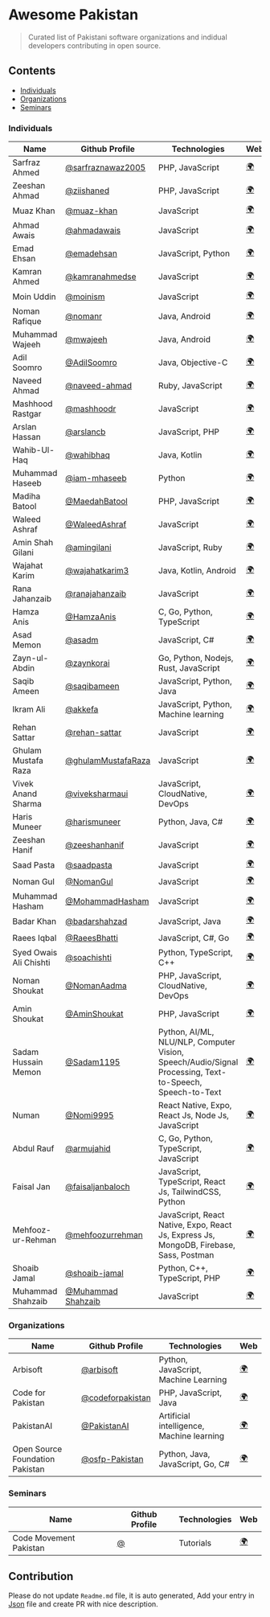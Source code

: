 # Awesome Pakistan
> Curated list of Pakistani software organizations and indidual developers contributing in open source.

## Contents
 - [Individuals](#Individuals)
 - [Organizations](#Organizations)
 - [Seminars](#Seminars)



<h3><a name="Individuals"></a>Individuals</h3>

| Name | Github Profile | Technologies | Web |
| --- | --- | --- | --- |
| Sarfraz Ahmed | [@sarfraznawaz2005](https://github.com/sarfraznawaz2005) | PHP, JavaScript |  [🌍](https://codeinphp.github.io) | 
| Zeeshan Ahmad | [@ziishaned](https://github.com/ziishaned) | PHP, JavaScript |  [🌍](https://twitter.com/ziishaned) | 
| Muaz Khan | [@muaz-khan](https://github.com/muaz-khan) | JavaScript |  [🌍](https://muazkhan.com) | 
| Ahmad Awais | [@ahmadawais](https://github.com/ahmadawais) | JavaScript |  [🌍](https://AhmadAwais.com) | 
| Emad Ehsan | [@emadehsan](https://github.com/emadehsan) | JavaScript, Python |  [🌍](https://traverous.com/@emad) | 
| Kamran Ahmed | [@kamranahmedse](https://github.com/kamranahmedse) | JavaScript |  [🌍](http://twitter.com/kamranahmedse) | 
| Moin Uddin | [@moinism](https://github.com/moinism) | JavaScript |  [🌍](https://moin.im) | 
| Noman Rafique | [@nomanr](https://github.com/nomanr) | Java, Android |  [🌍](https://medium.com/@nomanr) | 
| Muhammad Wajeeh | [@mwajeeh](https://github.com/mwajeeh) | Java, Android |  [🌍](https://stackoverflow.com/users/826606/m-wajeeh) | 
| Adil Soomro | [@AdilSoomro](https://github.com/AdilSoomro) | Java, Objective-C |  [🌍](http://booleanbites.com) | 
| Naveed Ahmad | [@naveed-ahmad](https://github.com/naveed-ahmad) | Ruby, JavaScript |  [🌍](https://github.com/naveed-ahmad) | 
| Mashhood Rastgar | [@mashhoodr](https://github.com/mashhoodr) | JavaScript |  [🌍](http://imars.info) | 
| Arslan Hassan | [@arslancb](https://github.com/arslancb) | JavaScript, PHP |  [🌍](http://clip-bucket.com/) | 
| Wahib-Ul-Haq | [@wahibhaq](https://github.com/wahibhaq) | Java, Kotlin |  [🌍](http://wahibhaq.com) | 
| Muhammad Haseeb | [@iam-mhaseeb](https://github.com/iam-mhaseeb) | Python |  [🌍](https://github.com/iam-mhaseeb) | 
| Madiha Batool | [@MaedahBatool](https://github.com/MaedahBatool) | PHP, JavaScript |  [🌍](https://maedahbatool.com) | 
| Waleed Ashraf | [@WaleedAshraf](https://github.com/WaleedAshraf) | JavaScript |  [🌍](https://waleedashraf.me) | 
| Amin Shah Gilani | [@amingilani](https://github.com/amingilani) | JavaScript, Ruby |  [🌍](http://amin.gilani.me) | 
| Wajahat Karim | [@wajahatkarim3](https://github.com/wajahatkarim3) | Java, Kotlin, Android |  [🌍](https://wajahatkarim.com) | 
| Rana Jahanzaib | [@ranajahanzaib](https://github.com/ranajahanzaib) | JavaScript |  [🌍](https://ranajahanzaib.com) | 
| Hamza Anis | [@HamzaAnis](https://github.com/HamzaAnis) | C, Go, Python, TypeScript |  [🌍](https://hamzaanis.github.io/) | 
| Asad Memon | [@asadm](https://github.com/asadm) | JavaScript, C# |  [🌍](https://asadmemon.com/) | 
| Zayn-ul-Abdin | [@zaynkorai](https://github.com/zaynkorai) | Go, Python, Nodejs, Rust, JavaScript |  [🌍](https://github.com/zaynkorai) | 
| Saqib Ameen | [@saqibameen](https://github.com/saqibameen) | JavaScript, Python, Java |  [🌍](https://saqibameen.com/) | 
| Ikram Ali | [@akkefa](https://github.com/akkefa) | JavaScript, Python, Machine learning |  [🌍](https://akkefa.com) | 
| Rehan Sattar | [@rehan-sattar](https://github.com/rehan-sattar) | JavaScript |  [🌍](https://medium.com/@rehansattar/) | 
| Ghulam Mustafa Raza | [@ghulamMustafaRaza](https://github.com/ghulamMustafaRaza) | JavaScript |  [🌍](https://github.com/ghulamMustafaRaza) | 
| Vivek Anand Sharma | [@viveksharmaui](https://github.com/viveksharmaui) | JavaScript, CloudNative, DevOps |  [🌍](https://viveksharmaui.github.io/portfolio/) | 
| Haris Muneer | [@harismuneer](https://github.com/harismuneer) | Python, Java, C# |  [🌍](https://www.linkedin.com/in/harismuneer) | 
| Zeeshan Hanif | [@zeeshanhanif](https://github.com/zeeshanhanif) | JavaScript |  [🌍](http://www.zeeshanhanif.info) | 
| Saad Pasta | [@saadpasta](https://github.com/saadpasta) | JavaScript |  [🌍](https://saadpasta.github.io/) | 
| Noman Gul | [@NomanGul](https://github.com/NomanGul) | JavaScript |  [🌍](https://dev.to/nomangul) | 
| Muhammad Hasham | [@MohammadHasham](https://github.com/MohammadHasham) | JavaScript |  [🌍](https://muhammadhasham.com) | 
| Badar Khan | [@badarshahzad](https://github.com/badarshahzad) | JavaScript, Java |  [🌍](https://twitter.com/badarshahzad54) | 
| Raees Iqbal | [@RaeesBhatti](https://github.com/RaeesBhatti) | JavaScript, C#, Go |  [🌍](https://raeesbhatti.com) | 
| Syed Owais Ali Chishti | [@soachishti](https://github.com/soachishti) | Python, TypeScript, C++ |  [🌍](https://soachishti.com) | 
| Noman Shoukat | [@NomanAadma](https://github.com/nomanaadma) | PHP, JavaScript, CloudNative, DevOps |  [🌍](https://dev.to/nomanaadma) | 
| Amin Shoukat | [@AminShoukat](https://github.com/aminshoukat/) | PHP, JavaScript |  [🌍](https://dev.to/aminshoukat) | 
| Sadam Hussain Memon | [@Sadam1195](https://github.com/Sadam1195/) | Python, AI/ML, NLU/NLP, Computer Vision, Speech/Audio/Signal Processing, Text-to-Speech, Speech-to-Text |  [🌍](https://www.linkedin.com/in/sadam1195/) | 
| Numan | [@Nomi9995](https://github.com/nomi9995) | React Native, Expo, React Js, Node Js, JavaScript |  [🌍](https://numan.dev) | 
| Abdul Rauf | [@armujahid](https://github.com/armujahid) | C, Go, Python, TypeScript, JavaScript |  [🌍](https://armujahid.me) | 
| Faisal Jan | [@faisaljanbaloch](https://github.com/faisaljanbaloch/) | JavaScript, TypeScript, React Js, TailwindCSS, Python |  [🌍](https://twitter.com/justfaisaljan) | 
| Mehfooz-ur-Rehman | [@mehfoozurrehman](https://github.com/mehfoozurrehman) | JavaScript, React Native, Expo, React Js, Express Js, MongoDB, Firebase, Sass, Postman |  [🌍](https://mehfooz-ur-rehman.web.app/) | 
| Shoaib Jamal | [@shoaib-jamal](https://github.com/shoaib-jamal) | Python, C++, TypeScript, PHP |  [🌍](https://shoaib.tk) | 
| Muhammad Shahzaib | [@Muhammad Shahzaib](https://github.com/shahzaib1999) | JavaScript |  [🌍](https://twitter.com/mohdshahzaib24) | 


<h3><a name="Organizations"></a>Organizations</h3>

| Name | Github Profile | Technologies | Web |
| --- | --- | --- | --- |
| Arbisoft | [@arbisoft](https://github.com/arbisoft) | Python, JavaScript, Machine Learning |  [🌍](https://arbisoft.com) | 
| Code for Pakistan | [@codeforpakistan](https://github.com/codeforpakistan) | PHP, JavaScript, Java |  [🌍](http://codeforpakistan.org) | 
| PakistanAI | [@PakistanAI](https://github.com/PakistanAI) | Artificial intelligence, Machine learning |  [🌍](https://github.com/PakistanAI) | 
| Open Source Foundation Pakistan | [@osfp-Pakistan](https://github.com/osfp-Pakistan) | Python, Java, JavaScript, Go, C# |  [🌍](https://osfp.org.pk) | 


<h3><a name="Seminars"></a>Seminars</h3>

| Name | Github Profile | Technologies | Web |
| --- | --- | --- | --- |
| Code Movement Pakistan | [@]() | Tutorials |  [🌍](https://codemovement.pk/) | 



## Contribution
Please do not update `Readme.md` file, it is auto generated, Add your entry in [Json](https://github.com/hafizusman530/awesome-pakistani/blob/master/awesome-data.json) file and create PR with nice description.